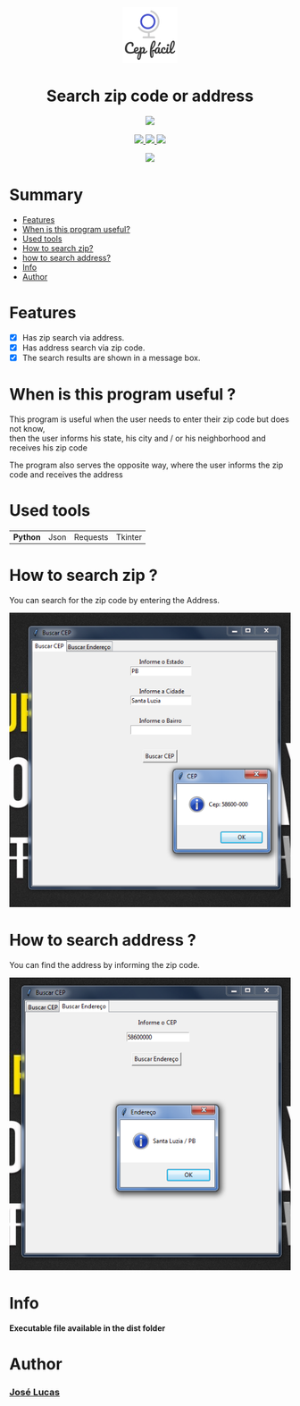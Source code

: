 <p align='center'>
  <img width="100" height="100" src='../cepfacil.png' />
</p>
<h1 align='center'>Search zip code or address</h1>
<p align='center'>
  <a href="https://www.python.org/">
    <img src="https://img.shields.io/badge/Developed%20with-Python-gray.svg?colorA=232AF0&colorB=E6DF19&style=for-the-badge"/>
  </a>
</p>
<p align='center'>
  <a href="https://requests.readthedocs.io/en/master/">
    <img src="https://img.shields.io/badge/Library-Requests-gray.svg?colorA=E6DF19&colorB=232AF0&style=for-the-badge"/>
  </a>
  <a href="https://docs.python.org/3/library/tkinter.html">
    <img src="https://img.shields.io/badge/Library-Tkinter-gray.svg?colorA=E6DF19&colorB=232AF0&style=for-the-badge"/>
  </a>
  <a href="https://www.pyinstaller.org/">
    <img src="https://img.shields.io/badge/PyInstaller-gray.svg?colorA=E6DF19&colorB=232AF0&style=for-the-badge"/>
  </a>
</p>
<p align='center'>
  <a href="../LICENSE">
    <img src="https://img.shields.io/badge/License-MIT-black.svg?colorA=848484&colorB=FFFF00&style=for-the-badge"/>
  </a>
</p>
<p align='center'>
  
  # Summary
 
  - [Features](#features)
  - [When is this program useful?](#when-is-this-program-useful-?)
  - [Used tools](#used-tools)
  - [How to search zip?](#how-to-search-zip-?)
  - [how to search address?](#how-to-search-address-?)
  - [Info](#info)
  - [Author](#author)
  
  # Features
  
  - [x] Has zip search via address.
  - [x] Has address search via zip code.
  - [x] The search results are shown in a message box.
  
  # When is this program useful ?
  <p>This program is useful when the user needs to enter their zip code but does not know,<br> then the user informs his state, his city and / or his neighborhood and receives his zip code</p>
  <p>The program also serves the opposite way, where the user informs the zip code and receives the address</p>

  # Used tools
  <table>
    <tr>
      <td><b>Python</b></td>
      <td>Json</td>
      <td>Requests</td>
      <td>Tkinter</td>
    </tr>
  </table>

  # How to search zip ?
  <p>You can search for the zip code by entering the Address.</p>
  <img src='../imagem1.png' />

  # How to search address ?
  <p>You can find the address by informing the zip code.</p>
  <img src='../imagem2.png' />

  # Info
  <p><b>Executable file available in the dist folder<b></p>

  # Author
  <h3><a href='https://www.instagram.com/jlucasgf/?hl=pt-br'>José Lucas</a></h3>
</p>
